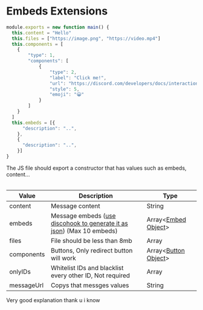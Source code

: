 
# Embeds Extensions
```js
module.exports = new function main() {
  this.content = "Hello"
  this.files = ["https://image.png", "https://video.mp4"]
  this.components = [
    {
        "type": 1,
        "components": [
            {
                "type": 2,
                "label": "Click me!",
                "url": "https://discord.com/developers/docs/interactions/message-components#action-rows",
                "style": 5,
                "emoji": "😀"
            }
        ]
    }
  ]
  this.embeds = [{
      "description": "..",
    },
    {
      "description": "..",
    }]
}
```

The JS file should export a constructor that has values such as embeds, content...
<br>
<br>

Value       | Description | Type
------      | ------ | -----
content   | Message content | String
embeds  | Message embeds ([use discohook to generate it as json](https://discohook.org)) (Max 10 embeds) | Array<[Embed Object](https://discordjs.guide/popular-topics/embeds.html#using-an-embed-object)>
files         | File should be less than 8mb | Array<String>
components | Buttons, Only redirect button will work | Array<[Button Object](https://discord.com/developers/docs/interactions/message-components#button-object)>
onlyIDs | Whitelist IDs and blacklist every other ID, Not required | Array<String>
messageUrl | Copys that messges values | String
  
Very good explanation thank u i know
